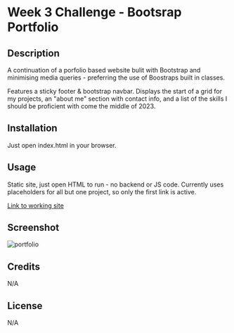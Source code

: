 # Week 3 Challenge - Bootsrap Portfolio

## Description

A continuation of a porfolio based website bulit with Bootstrap and minimising media queries - preferring the use of Boostraps built in classes.

Features a sticky footer & bootstrap navbar. Displays the start of a grid for my projects, an "about me" section with contact info, and a list of the skills I should be proficient with come the middle of 2023.

## Installation

Just open index.html in your browser.

## Usage

Static site, just open HTML to run - no backend or JS code. Currently uses placeholders for all but one project, so only the first link is active.

[Link to working site](https://github.com/tascott/Bootstrap-Portfolio)


## Screenshot
![portfolio](https://user-images.githubusercontent.com/18272434/207443054-f2bbfc2a-d992-4616-9162-e61aaad8252a.png)

## Credits

N/A


## License

N/A
